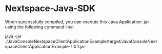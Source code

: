 # Nextspace-Java-SDK

When successfully compiled, you can execute this Java Application .jar using the following command line:

java -jar ./JavaConsoleNextspaceClientApplicationExample/target/JavaConsoleNextspaceClientApplicationExample-1.0.1.jar




